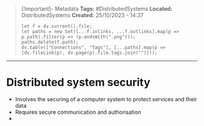 > [!important]- Metadata
> **Tags:** #DistributedSystems 
> **Located:** DistributedSystems
> **Created:** 25/10/2023 - 14:37
> ```dataviewjs
> let f = dv.current().file;
> let paths = new Set([...f.inlinks, ...f.outlinks].map(p => p.path).filter(p => !p.endsWith(".png")));
> paths.delete(f.path);
> dv.table(["Connections", "Tags"], [...paths].map(p => [dv.fileLink(p), dv.page(p).file.tags.join("")]));
> ```

___
# Distributed system security
- Involves the securing of a computer system to protect services and their data 
- Requires secure communication and authorisation 
- 